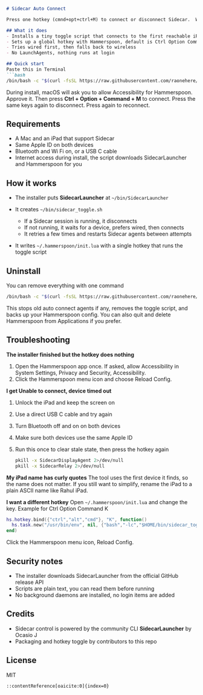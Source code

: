 ````md
# Sidecar Auto Connect

Press one hotkey (cmnd+opt+ctrl+M) to connect or disconnect Sidecar.  Works over USB or Wi Fi.

## What it does
- Installs a tiny toggle script that connects to the first reachable iPad
- Sets up a global hotkey with Hammerspoon, default is Ctrl Option Command M
- Tries wired first, then falls back to wireless
- No LaunchAgents, nothing runs at login

## Quick start
Paste this in Terminal
```bash
/bin/bash -c "$(curl -fsSL https://raw.githubusercontent.com/raonehere/sidecar-autoconnect/main/install.sh)"
````

During install, macOS will ask you to allow Accessibility for Hammerspoon. Approve it.
Then press **Ctrl + Option + Command + M** to connect.
Press the same keys again to disconnect.
Press again to reconnect.

## Requirements

* A Mac and an iPad that support Sidecar
* Same Apple ID on both devices
* Bluetooth and Wi Fi on, or a USB C cable
* Internet access during install, the script downloads SidecarLauncher and Hammerspoon for you

## How it works

* The installer puts **SidecarLauncher** at `~/bin/SidecarLauncher`
* It creates `~/bin/sidecar_toggle.sh`

  * If a Sidecar session is running, it disconnects
  * If not running, it waits for a device, prefers wired, then connects
  * It retries a few times and restarts Sidecar agents between attempts
* It writes `~/.hammerspoon/init.lua` with a single hotkey that runs the toggle script

## Uninstall

You can remove everything with one command

```bash
/bin/bash -c "$(curl -fsSL https://raw.githubusercontent.com/raonehere/sidecar-autoconnect/main/uninstall.sh)"
```

This stops old auto connect agents if any, removes the toggle script, and backs up your Hammerspoon config.
You can also quit and delete Hammerspoon from Applications if you prefer.

## Troubleshooting

**The installer finished but the hotkey does nothing**

1. Open the Hammerspoon app once. If asked, allow Accessibility in System Settings, Privacy and Security, Accessibility.
2. Click the Hammerspoon menu icon and choose Reload Config.

**I get Unable to connect, device timed out**

1. Unlock the iPad and keep the screen on
2. Use a direct USB C cable and try again
3. Turn Bluetooth off and on on both devices
4. Make sure both devices use the same Apple ID
5. Run this once to clear stale state, then press the hotkey again

   ```bash
   pkill -x SidecarDisplayAgent 2>/dev/null
   pkill -x SidecarRelay 2>/dev/null
   ```

**My iPad name has curly quotes**
The tool uses the first device it finds, so the name does not matter.
If you still want to simplify, rename the iPad to a plain ASCII name like Rahul iPad.

**I want a different hotkey**
Open `~/.hammerspoon/init.lua` and change the key.
Example for Ctrl Option Command K

```lua
hs.hotkey.bind({"ctrl","alt","cmd"}, "K", function()
  hs.task.new("/usr/bin/env", nil, {"bash","-lc","$HOME/bin/sidecar_toggle.sh"}):start()
end)
```

Click the Hammerspoon menu icon, Reload Config.

## Security notes

* The installer downloads SidecarLauncher from the official GitHub release API
* Scripts are plain text, you can read them before running
* No background daemons are installed, no login items are added

## Credits

* Sidecar control is powered by the community CLI **SidecarLauncher** by Ocasio J
* Packaging and hotkey toggle by contributors to this repo

## License

MIT

```
::contentReference[oaicite:0]{index=0}
```
